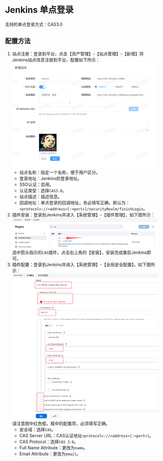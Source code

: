 # Jenkins 单点登录
支持的单点登录方式：CAS3.0
## 配置方法
1. 站点注册：登录到平台，点击【资产管理】-【站点管理】-【新增】将Jenkins站点信息注册到平台，配置如下所示：
![img.png](img/jenkins-site.jpg)
   * 站点名称：指定一个名称，便于用户区分。
   * 登录地址：Jenkins的登录地址。
   * SSO认证：启用。
   * 认证类型：选择`CAS3.0`。
   * 站点描述：描述信息。
   * 回调地址：单点登录的回调地址，务必填写正确，默认为：`<protocol>://<address>[:<port>]/securityRealm/finishLogin`。
2. 插件安装：登录到Jenkins并进入【系统管理】-【插件管理】，如下图所示：
![img.png](img/jenkins-plugin.png)
选中箭头指示的`CAS`插件，点击右上角的【安装】，安装完成重启Jenkins即可。
3. 插件配置：登录到Jenkins并进入【系统管理】-【全局安全配置】，如下图所示：
![img.png](img/jenins-cas.jpg)
   请注意图中红色框，框中的配置项，必须填写正确。
   * 安全域：选择`CAS`。
   * CAS Server URL：CAS认证地址`<protocol>://<address>[:<port>]`。
   * CAS Protocol：选择`CAS 3.0`。
   * Full Name Attribute：更改为`name`。
   * Email Attribute：更改为`email`。